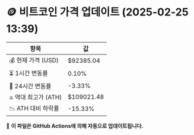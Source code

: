 # 🪙 비트코인 가격 업데이트 (2025-02-25 13:39)

| 항목                | 값 |
|--------------------|----------------|
| 💰 현재 가격 (USD) | $92385.04 |
| ⏳ 1시간 변동률    | 0.10% |
| 📆 24시간 변동률   | -3.33% |
| 🔝 역대 최고가 (ATH) | $109021.48 |
| 📉 ATH 대비 하락률 | -15.33% |

🔄 **이 파일은 GitHub Actions에 의해 자동으로 업데이트됩니다.**
